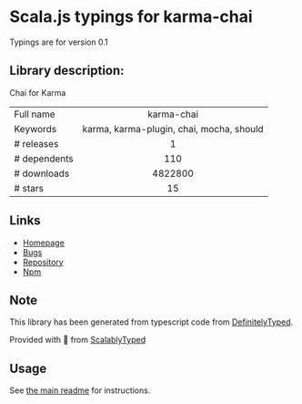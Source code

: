 
# Scala.js typings for karma-chai

Typings are for version 0.1

## Library description:
Chai for Karma

|                    |                 |
| ------------------ | :-------------: |
| Full name          | karma-chai |
| Keywords           | karma, karma-plugin, chai, mocha, should |
| # releases         | 1 |
| # dependents       | 110 |
| # downloads        | 4822800 |
| # stars            | 15 |

## Links
- [Homepage](http://xdissent.github.io/karma-chai)
- [Bugs](https://github.com/xdissent/karma-chai/issues)
- [Repository](https://github.com/xdissent/karma-chai)
- [Npm](https://www.npmjs.com/package/karma-chai)
    


## Note
This library has been generated from typescript code from [DefinitelyTyped](https://definitelytyped.org).

Provided with :purple_heart: from [ScalablyTyped](https://github.com/oyvindberg/ScalablyTyped)

## Usage
See [the main readme](../../readme.md) for instructions.


